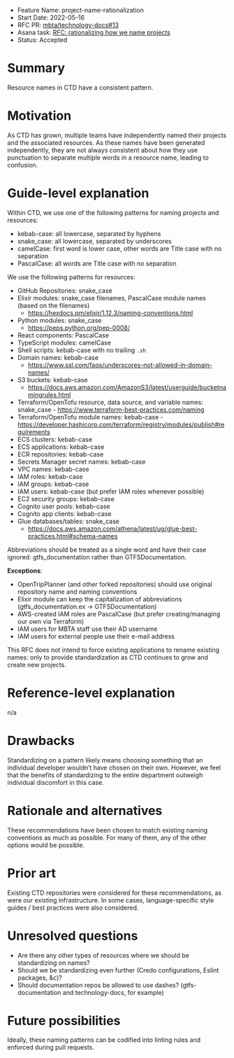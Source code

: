 - Feature Name: project-name-rationalization
- Start Date: 2022-05-16
- RFC PR: [mbta/technology-docs#13](https://github.com/mbta/technology-docs/pull/13)
- Asana task: [RFC: rationalizing how we name projects](https://app.asana.com/0/1113179098808463/1202191100361265/f)
- Status: Accepted

# Summary
[summary]: #summary

Resource names in CTD have a consistent pattern.

# Motivation
[motivation]: #motivation

As CTD has grown, multiple teams have independently named their projects and the associated resources. As these names have been generated independently, they are not always consistent about how they use punctuation to separate multiple words in a resource name, leading to confusion.

# Guide-level explanation
[guide-level-explanation]: #guide-level-explanation

Within CTD, we use one of the following patterns for naming projects and resources:
- kebab-case: all lowercase, separated by hyphens
- snake_case: all lowercase, separated by underscores
- camelCase: first word is lower case, other words are Title case with no separation
- PascalCase: all words are Title case with no separation

We use the following patterns for resources:
- GitHub Repositories: snake_case
- Elixir modules: snake_case filenames, PascalCase module names (based on the filenames)
	- https://hexdocs.pm/elixir/1.12.3/naming-conventions.html
- Python modules: snake_case
	- https://peps.python.org/pep-0008/
- React components: PascalCase
- TypeScript modules: camelCase
- Shell scripts: kebab-case with no trailing `.sh`
- Domain names: kebab-case
	- https://www.ssl.com/faqs/underscores-not-allowed-in-domain-names/
- S3 buckets: kebab-case
	- https://docs.aws.amazon.com/AmazonS3/latest/userguide/bucketnamingrules.html
- Terraform/OpenTofu resource, data source, and variable names: snake_case
        - https://www.terraform-best-practices.com/naming
- Terraform/OpenTofu module names: kebab-case
        - https://developer.hashicorp.com/terraform/registry/modules/publish#requirements
- ECS clusters: kebab-case
- ECS applications: kebab-case
- ECR repositories: kebab-case
- Secrets Manager secret names: kebab-case
- VPC names: kebab-case
- IAM roles: kebab-case
- IAM groups: kebab-case
- IAM users: kebab-case  (but prefer IAM roles whenever possible)
- EC2 security groups: kebab-case
- Cognito user pools: kebab-case
- Cognito app clients: kebab-case
- Glue databases/tables: snake_case
	- https://docs.aws.amazon.com/athena/latest/ug/glue-best-practices.html#schema-names

Abbreviations should be treated as a single word and have their case ignored: gtfs_documentation rather than GTFSDocumentation.

**Exceptions**: 
- OpenTripPlanner (and other forked repositories) should use original repository name and naming conventions
- Elixir module can keep the capitalization of abbreviations (gtfs_documentation.ex -> GTFSDocumentation)
- AWS-created IAM roles are PascalCase (but prefer creating/managing our own via Terraform)
- IAM users for MBTA staff use their AD username
- IAM users for external people use their e-mail address

This RFC does not intend to force existing applications to rename existing names: only to provide standardization as CTD continues to grow and create new projects.

# Reference-level explanation
[reference-level-explanation]: #reference-level-explanation

n/a

# Drawbacks
[drawbacks]: #drawbacks

Standardizing on a pattern likely means choosing something that an individual developer wouldn’t have chosen on their own. However, we feel that the benefits of standardizing to the entire department outweigh individual discomfort in this case.

# Rationale and alternatives
[rationale-and-alternatives]: #rationale-and-alternatives

These recommendations have been chosen to match existing naming conventions as much as possible. For many of them, any of the other options would be possible. 

# Prior art
[prior-art]: #prior-art

Existing CTD repositories were considered for these recommendations, as were our existing infrastructure. In some cases, language-specific style guides / best practices were also considered.

# Unresolved questions
[unresolved-questions]: #unresolved-questions

- Are there any other types of resources where we should be standardizing on names?
- Should we be standardizing even further (Credo configurations, Eslint packages, &c)?
- Should documentation repos be allowed to use dashes? (gtfs-documentation and technology-docs, for example)

# Future possibilities
[future-possibilities]: #future-possibilities

Ideally, these naming patterns can be codified into linting rules and enforced during pull requests. 
